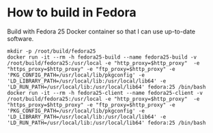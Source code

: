 # How to build in Fedora

Build with Fedora 25 Docker container so that I can use up-to-date software.
 
    mkdir -p /root/build/fedora25
    docker run -it --rm -h fedora25-build --name fedora25-build -v /root/build/fedora25:/usr/local -e "http_proxy=$http_proxy"  -e "https_proxy=$http_proxy" -e "ftp_proxy=$http_proxy" -e 'PKG_CONFIG_PATH=/usr/local/lib/pkgconfig' -e 'LD_LIBRARY_PATH=/usr/local/lib:/usr/local/lib64' -e 'LD_RUN_PATH=/usr/local/lib:/usr/local/lib64' fedora:25 /bin/bash
    docker run -it --rm -h fedora25-client --name fedora25-client -v /root/build/fedora25:/usr/local -e "http_proxy=$http_proxy"  -e "https_proxy=$http_proxy" -e "ftp_proxy=$http_proxy" -e 'PKG_CONFIG_PATH=/usr/local/lib/pkgconfig' -e 'LD_LIBRARY_PATH=/usr/local/lib:/usr/local/lib64' -e 'LD_RUN_PATH=/usr/local/lib:/usr/local/lib64' fedora:25 /bin/bash
